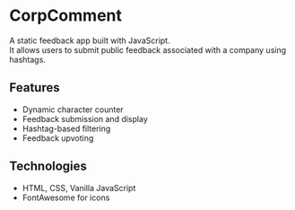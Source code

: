 # CorpComment

A static feedback app built with JavaScript.  
It allows users to submit public feedback associated with a company using hashtags.

## Features
- Dynamic character counter  
- Feedback submission and display  
- Hashtag-based filtering  
- Feedback upvoting  

## Technologies
- HTML, CSS, Vanilla JavaScript  
- FontAwesome for icons